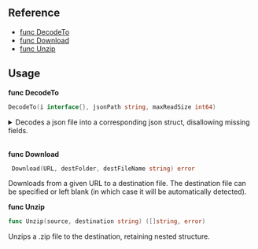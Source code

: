 ## Reference

- [func DecodeTo](#funcDecodeTo)
- [func Download](#funcDownload)
- [func Unzip](#funcUnzip)

## Usage

<a name='funcDecodeTo'></a>**func DecodeTo**

```go
DecodeTo(i interface{}, jsonPath string, maxReadSize int64)
```

<details>

<summary>Decodes a json file into a corresponding json struct, disallowing missing fields.</summary>

Decodes a json file to an interface. Interface fields must match the json to be decoded. Extra fields which are not included in the json file will be ignored.

If the json file contains multiple objects, only the first one will be decoded.

If the json file is empty, an error will be returned.

maxReadSize is the maximum size in bytes of the json file to read.
If the file is larger than this, an error is returned. Set to 0 to read the whole file regardless of its size.

</details>

\
<a name='funcDownload'></a>**func Download**

```go
 Download(URL, destFolder, destFileName string) error
```

Downloads from a given URL to a destination file. The destination file can be specified or left blank (in which case it will be automatically detected).

<a name='funcUnzip'></a>**func Unzip**

```go
func Unzip(source, destination string) ([]string, error)
```

Unzips a .zip file to the destination, retaining nested structure.
